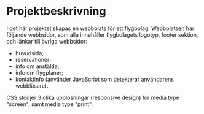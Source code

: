 ﻿# Projektbeskrivning

I det här projektet skapas en webbplats för ett flygbolag. Webbplatsen har följande webbsidor, som alla innehåller flygbolagets logotyp, footer sektion, och länkar till övriga webbsidor:

- huvudsida;
- reservationer;
- info om anstälda;
- info om flygplaner;
- kontaktinfo (använder JavaScript som detekterar användarens webbläsare).

CSS stödjer 3 olika upplösningar (responsive design) för media type "screen", samt media type "print".
